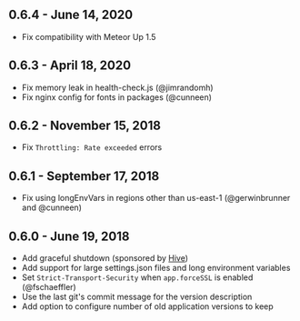 ## 0.6.4 - June 14, 2020

- Fix compatibility with Meteor Up 1.5

## 0.6.3 - April 18, 2020

- Fix memory leak in health-check.js (@jimrandomh)
- Fix nginx config for fonts in packages (@cunneen)

## 0.6.2 - November 15, 2018

- Fix `Throttling: Rate exceeded` errors

## 0.6.1 - September 17, 2018

- Fix using longEnvVars in regions other than us-east-1 (@gerwinbrunner and @cunneen)

## 0.6.0 - June 19, 2018

- Add graceful shutdown (sponsored by [Hive](https://hive.com/))
- Add support for large settings.json files and long environment variables
- Set `Strict-Transport-Security` when `app.forceSSL` is enabled (@fschaeffler)
- Use the last git's commit message for the version description
- Add option to configure number of old application versions to keep
